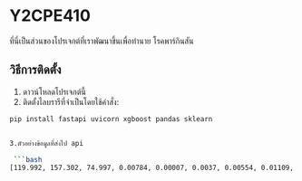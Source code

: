 # Y2CPE410

ที่นี่เป็นส่วนของโปรเจกต์ที่เราพัฒนาขึ้นเพื่อทำนาย โรคพาร์กินสัน

## วิธีการติดตั้ง

1. ดาวน์โหลดโปรเจกต์นี้
2. ติดตั้งไลบรารีที่จำเป็นโดยใช้คำสั่ง:

```bash
pip install fastapi uvicorn xgboost pandas sklearn


3.ตัวอย่างข้อมูลที่ส่งไป api

 ```bash
[119.992, 157.302, 74.997, 0.00784, 0.00007, 0.0037, 0.00554, 0.01109, 0.04374, 0.426, 0.02182, 0.0313, 0.02971, 0.06545, 0.02211, 21.033, 0.414783, 0.815285, -4.813031, 0.266482, 2.301442, 0.284654]
